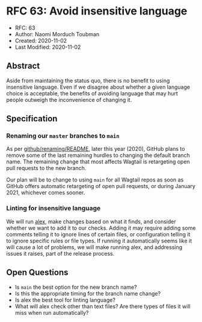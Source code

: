 # RFC 63: Avoid insensitive language

* RFC: 63
* Author: Naomi Morduch Toubman
* Created: 2020-11-02
* Last Modified: 2020-11-02

## Abstract

Aside from maintaining the status quo, there is no benefit to using insensitive language.
Even if we disagree about whether a given language choice is acceptable, the benefits of avoiding language that may hurt people outweigh the inconvenience of changing it.

## Specification

### Renaming our `master` branches to `main`

As per [github/renaming/README](https://github.com/github/renaming), later this year (2020), GitHub plans to remove some of the last remaining hurdles to changing the default branch name.
The remaining change that most affects Wagtail is retargeting open pull requests to the new branch.

Our plan will be to change to using `main` for all Wagtail repos as soon as GitHub offers automatic retargeting of open pull requests, or during January 2021, whichever comes sooner.

### Linting for insensitive language

We will run [alex](https://alexjs.com/), make changes based on what it finds, and consider whether we want to add it to our checks.
Adding it may require adding some comments telling it to ignore lines of certain files, or configuration telling it to ignore specific rules or file types.
If running it automatically seems like it will cause a lot of problems, we will make running alex, and addressing issues it raises, part of the release process.

## Open Questions

* Is `main` the best option for the new branch name?
* Is this the appropriate timing for the branch name change?
* Is alex the best tool for linting language?
* What will alex check other than text files?
Are there types of files it will miss when run automatically?
